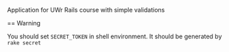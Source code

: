 Application for UWr Rails course with simple validations

== Warning

You should set `SECRET_TOKEN` in shell environment. It should be generated by
`rake secret`
